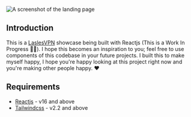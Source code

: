![A screenshot of the landing page ](https://res.cloudinary.com/morelmiles/image/upload/v1636038870/Screenshot_267_nxudam.png)

## Introduction

This is a [LaslesVPN](https://lasleslis.netlify.app/) showcase being built with Reactjs (This is a Work In Progress 🚀🚀). I hope this becomes an inspiration to you; feel free to use components of this codebase in your future projects. I built this to make myself happy, I hope you're happy looking at this project right now and you're making other people happy. ❤️

## Requirements

- [Reactjs](https://reactjs.org) - v16 and above
- [Tailwindcss](https://tailwindcss.com) - v2.2 and above
